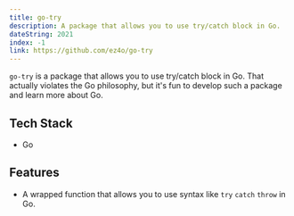 ```yaml
---
title: go-try
description: A package that allows you to use try/catch block in Go.
dateString: 2021
index: -1
link: https://github.com/ez4o/go-try
---
```


`go-try` is a package that allows you to use try/catch block in Go.
That actually violates the Go philosophy, but it's fun to develop such a package and learn more about Go.

## Tech Stack

- Go

## Features

- A wrapped function that allows you to use syntax like `try` `catch` `throw` in Go.
